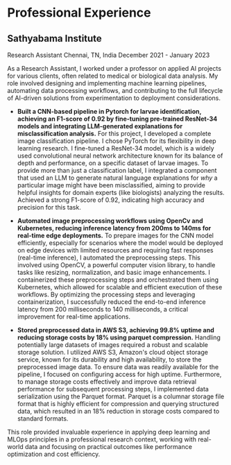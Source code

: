 # Professional Experience

## Sathyabama Institute
Research Assistant
Chennai, TN, India
December 2021 - January 2023

As a Research Assistant, I worked under a professor on applied AI projects for various clients, often related to medical or biological data analysis. My role involved designing and implementing machine learning pipelines, automating data processing workflows, and contributing to the full lifecycle of AI-driven solutions from experimentation to deployment considerations.

-   **Built a CNN-based pipeline in Pytorch for larvae identification, achieving an F1-score of 0.92 by fine-tuning pre-trained ResNet-34 models and integrating LLM-generated explanations for misclassification analysis.**
    For this project, I developed a complete image classification pipeline. I chose PyTorch for its flexibility in deep learning research. I fine-tuned a ResNet-34 model, which is a widely used convolutional neural network architecture known for its balance of depth and performance, on a specific dataset of larvae images. To provide more than just a classification label, I integrated a component that used an LLM to generate natural language explanations for *why* a particular image might have been misclassified, aiming to provide helpful insights for domain experts (like biologists) analyzing the results. Achieved a strong F1-score of 0.92, indicating high accuracy and precision for this task.

-   **Automated image preprocessing workflows using OpenCv and Kubernetes, reducing inference latency from 200ms to 140ms for real-time edge deployments.**
    To prepare images for the CNN model efficiently, especially for scenarios where the model would be deployed on edge devices with limited resources and requiring fast responses (real-time inference), I automated the preprocessing steps. This involved using OpenCV, a powerful computer vision library, to handle tasks like resizing, normalization, and basic image enhancements. I containerized these preprocessing steps and orchestrated them using Kubernetes, which allowed for scalable and efficient execution of these workflows. By optimizing the processing steps and leveraging containerization, I successfully reduced the end-to-end inference latency from 200 milliseconds to 140 milliseconds, a critical improvement for real-time applications.

-   **Stored preprocessed data in AWS S3, achieving 99.8% uptime and reducing storage costs by 18% using parquet compression.**
    Handling potentially large datasets of images required a robust and scalable storage solution. I utilized AWS S3, Amazon's cloud object storage service, known for its durability and high availability, to store the preprocessed image data. To ensure data was readily available for the pipeline, I focused on configuring access for high uptime. Furthermore, to manage storage costs effectively and improve data retrieval performance for subsequent processing steps, I implemented data serialization using the Parquet format. Parquet is a columnar storage file format that is highly efficient for compression and querying structured data, which resulted in an 18% reduction in storage costs compared to standard formats.

This role provided invaluable experience in applying deep learning and MLOps principles in a professional research context, working with real-world data and focusing on practical outcomes like performance optimization and cost efficiency.